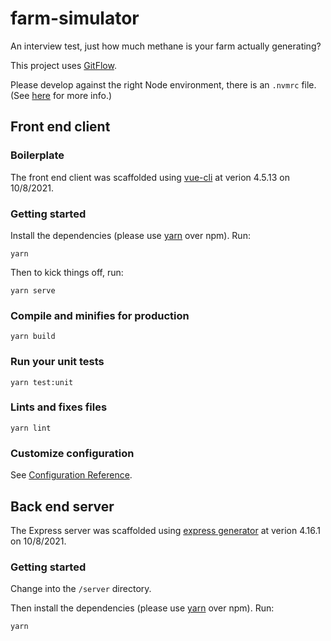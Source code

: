 # farm-simulator
An interview test, just how much methane is your farm actually generating?

This project uses [GitFlow](https://datasift.github.io/gitflow/IntroducingGitFlow.html).

Please develop against the right Node environment, there is an `.nvmrc` file. (See [here](https://medium.com/@faith__ngetich/locking-down-a-project-to-a-specific-node-version-using-nvmrc-and-or-engines-e5fd19144245) for more info.) 

## Front end client

### Boilerplate

The front end client was scaffolded using [vue-cli](https://cli.vuejs.org/) at verion 4.5.13 on 10/8/2021.

### Getting started

Install the dependencies (please use [yarn](https://yarnpkg.com/lang/en/docs/install) over npm). Run:

```
yarn
```

Then to kick things off, run:

```
yarn serve
```

### Compile and minifies for production

```
yarn build
```

### Run your unit tests

```
yarn test:unit
```

### Lints and fixes files

```
yarn lint
```

### Customize configuration

See [Configuration Reference](https://cli.vuejs.org/config/).


## Back end server

The Express server was scaffolded using [express generator](https://expressjs.com/en/starter/generator.html) at verion 4.16.1 on 10/8/2021.

### Getting started

Change into the `/server` directory.

Then install the dependencies (please use [yarn](https://yarnpkg.com/lang/en/docs/install) over npm). Run:

```
yarn
```
